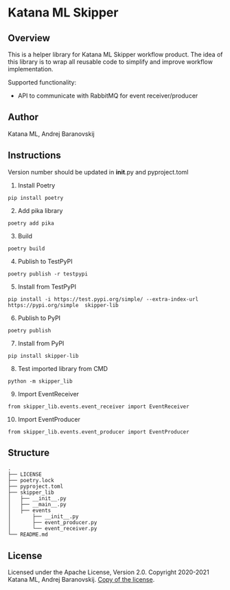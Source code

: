 # Katana ML Skipper

## Overview

This is a helper library for Katana ML Skipper workflow product. The idea of this library is to wrap all reusable code to simplify and improve workflow implementation.

Supported functionality:

- API to communicate with RabbitMQ for event receiver/producer

## Author

Katana ML, Andrej Baranovskij

## Instructions

Version number should be updated in __init__.py and pyproject.toml

1. Install Poetry

```
pip install poetry
```

2. Add pika library

```
poetry add pika
```

3. Build

```
poetry build
```

4. Publish to TestPyPI

```
poetry publish -r testpypi
```

5. Install from TestPyPI

```
pip install -i https://test.pypi.org/simple/ --extra-index-url https://pypi.org/simple  skipper-lib
```

6. Publish to PyPI

```
poetry publish
```

7. Install from PyPI

```
pip install skipper-lib
```

8. Test imported library from CMD

```
python -m skipper_lib
```

9. Import EventReceiver

```
from skipper_lib.events.event_receiver import EventReceiver
```

10. Import EventProducer

```
from skipper_lib.events.event_producer import EventProducer
```

## Structure

```
.
├── LICENSE
├── poetry.lock
├── pyproject.toml
├── skipper_lib
│   ├── __init__.py
│   ├── __main__.py
│   ├── events
│       ├── __init__.py
│       ├── event_producer.py
│       └── event_receiver.py
└── README.md
```

## License

Licensed under the Apache License, Version 2.0. Copyright 2020-2021 Katana ML, Andrej Baranovskij. [Copy of the license](https://github.com/katanaml/katana-pipeline/blob/master/LICENSE).
